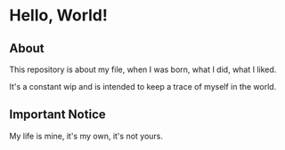 # Hello, World!

## About

This repository is about my file, when I was born, what I did, what I liked.

It's a constant wip and is intended to keep a trace of myself in the world.

## Important Notice

My life is mine, it's my own, it's not yours.
